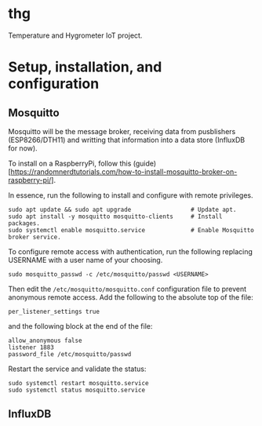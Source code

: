 # thg
Temperature and Hygrometer IoT project.



# Setup, installation, and configuration

## Mosquitto
Mosquitto will be the message broker, receiving data from pusblishers (ESP8266/DTH11) and writting that information
into a data store (InfluxDB for now).

To install on a RaspberryPi, follow this
(guide)[https://randomnerdtutorials.com/how-to-install-mosquitto-broker-on-raspberry-pi/].

In essence, run the following to install and configure with remote privileges.
```
sudo apt update && sudo apt upgrade                 # Update apt.
sudo apt install -y mosquitto mosquitto-clients     # Install packages.
sudo systemctl enable mosquitto.service             # Enable Mosquitto broker service.
```

To configure remote access with authentication, run the following replacing USERNAME with a user name of your choosing.
```
sudo mosquitto_passwd -c /etc/mosquitto/passwd <USERNAME>
```

Then edit the `/etc/mosquitto/mosquitto.conf` configuration file to prevent anonymous remote access. Add the following
to the absolute top of the file:
```
per_listener_settings true
```

and the following block at the end of the file:
```
allow_anonymous false
listener 1883
password_file /etc/mosquitto/passwd
```

Restart the service and validate the status:
```
sudo systemctl restart mosquitto.service
sudo systemctl status mosquitto.service
```

## InfluxDB

